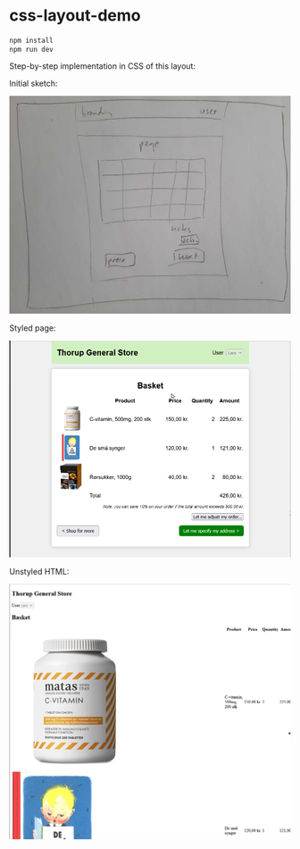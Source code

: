 # css-layout-demo

```
npm install
npm run dev
```

Step-by-step implementation in CSS of this layout:

Initial sketch:

![UI Sketch](./css-layout-demo.jpg)

Styled page:

![Styled page](./styled.png)

Unstyled HTML:

![Unstyled HTML](./unstyled.png)
